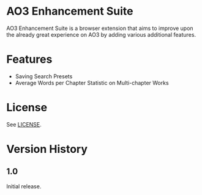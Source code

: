 # AO3 Enhancement Suite

AO3 Enhancement Suite is a browser extension that aims to improve upon the already great experience on AO3 by adding various additional features.

# Features

* Saving Search Presets
* Average Words per Chapter Statistic on Multi-chapter Works

# License

See [LICENSE](/LICENSE).

# Version History
## 1.0
Initial release.